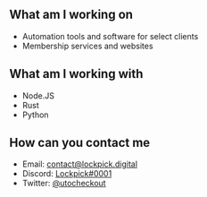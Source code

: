 ## What am I working on
* Automation tools and software for select clients
* Membership services and websites


## What am I working with
* Node.JS
* Rust
* Python

## How can you contact me
* Email: [contact@lockpick.digital](mailto:contact@lockpick.digital)
* Discord: [Lockpick#0001](https://discord.com/users/350064476029976577/)
* Twitter: [@utocheckout](https://www.twitter.com/utocheckout)
